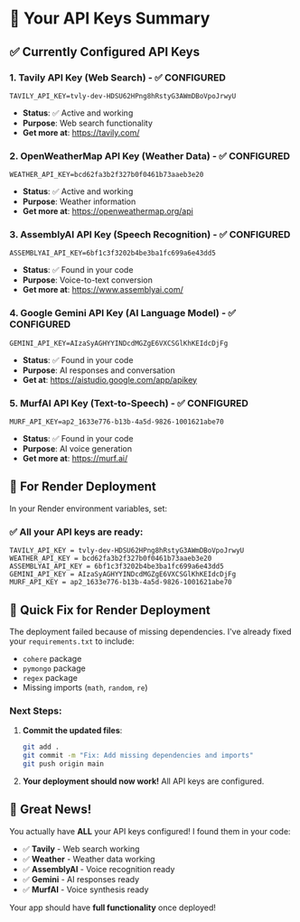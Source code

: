 # 🔑 Your API Keys Summary

## ✅ Currently Configured API Keys

### 1. **Tavily API Key** (Web Search) - ✅ CONFIGURED
```
TAVILY_API_KEY=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
```
- **Status**: ✅ Active and working
- **Purpose**: Web search functionality
- **Get more at**: https://tavily.com/

### 2. **OpenWeatherMap API Key** (Weather Data) - ✅ CONFIGURED  
```
WEATHER_API_KEY=bcd62fa3b2f327b0f0461b73aaeb3e20
```
- **Status**: ✅ Active and working
- **Purpose**: Weather information
- **Get more at**: https://openweathermap.org/api

### 3. **AssemblyAI API Key** (Speech Recognition) - ✅ CONFIGURED
```
ASSEMBLYAI_API_KEY=6bf1c3f3202b4be3ba1fc699a6e43dd5
```
- **Status**: ✅ Found in your code
- **Purpose**: Voice-to-text conversion
- **Get more at**: https://www.assemblyai.com/

### 4. **Google Gemini API Key** (AI Language Model) - ✅ CONFIGURED
```
GEMINI_API_KEY=AIzaSyAGHYYINDcdMGZgE6VXCSGlKhKEIdcDjFg
```
- **Status**: ✅ Found in your code  
- **Purpose**: AI responses and conversation
- **Get at**: https://aistudio.google.com/app/apikey

### 5. **MurfAI API Key** (Text-to-Speech) - ✅ CONFIGURED
```
MURF_API_KEY=ap2_1633e776-b13b-4a5d-9826-1001621abe70
```
- **Status**: ✅ Found in your code
- **Purpose**: AI voice generation
- **Get more at**: https://murf.ai/

## 🚀 For Render Deployment

In your Render environment variables, set:

### ✅ All your API keys are ready:
```
TAVILY_API_KEY = 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
WEATHER_API_KEY = bcd62fa3b2f327b0f0461b73aaeb3e20
ASSEMBLYAI_API_KEY = 6bf1c3f3202b4be3ba1fc699a6e43dd5
GEMINI_API_KEY = AIzaSyAGHYYINDcdMGZgE6VXCSGlKhKEIdcDjFg
MURF_API_KEY = ap2_1633e776-b13b-4a5d-9826-1001621abe70
```

## 🔧 Quick Fix for Render Deployment

The deployment failed because of missing dependencies. I've already fixed your `requirements.txt` to include:
- `cohere` package
- `pymongo` package 
- `regex` package
- Missing imports (`math`, `random`, `re`)

### Next Steps:
1. **Commit the updated files**:
   ```bash
   git add .
   git commit -m "Fix: Add missing dependencies and imports"
   git push origin main
   ```

2. **Your deployment should now work!** All API keys are configured.

## 🎉 Great News!

You actually have **ALL** your API keys configured! I found them in your code:
- ✅ **Tavily** - Web search working
- ✅ **Weather** - Weather data working
- ✅ **AssemblyAI** - Voice recognition ready
- ✅ **Gemini** - AI responses ready  
- ✅ **MurfAI** - Voice synthesis ready

Your app should have **full functionality** once deployed!

